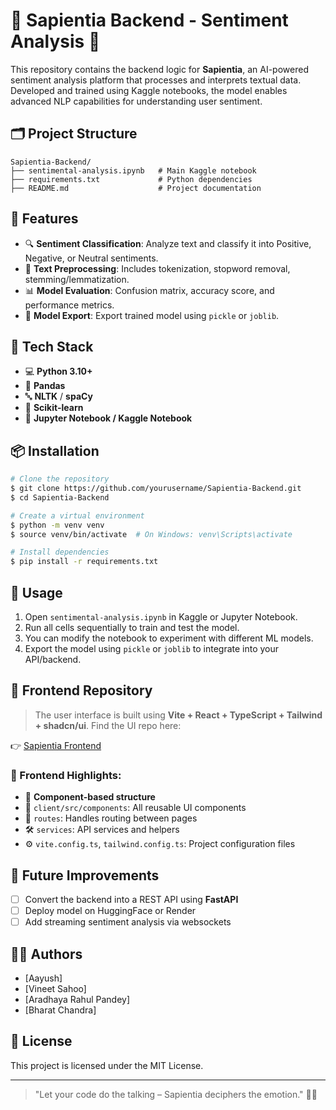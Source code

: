 # 🌟 Sapientia Backend - Sentiment Analysis 🧠

This repository contains the backend logic for **Sapientia**, an AI-powered sentiment analysis platform that processes and interprets textual data. Developed and trained using Kaggle notebooks, the model enables advanced NLP capabilities for understanding user sentiment.

## 🗂️ Project Structure

```
Sapientia-Backend/
├── sentimental-analysis.ipynb   # Main Kaggle notebook
├── requirements.txt             # Python dependencies
├── README.md                    # Project documentation
```

## 🚀 Features

- 🔍 **Sentiment Classification**: Analyze text and classify it into Positive, Negative, or Neutral sentiments.
- 🧹 **Text Preprocessing**: Includes tokenization, stopword removal, stemming/lemmatization.
- 📊 **Model Evaluation**: Confusion matrix, accuracy score, and performance metrics.
- 💾 **Model Export**: Export trained model using `pickle` or `joblib`.

## 🧪 Tech Stack

- 💻 **Python 3.10+**
- 📘 **Pandas**
- 🔤 **NLTK** / **spaCy**
- 🧠 **Scikit-learn**
- 🧪 **Jupyter Notebook / Kaggle Notebook**

## 📦 Installation

```bash
# Clone the repository
$ git clone https://github.com/yourusername/Sapientia-Backend.git
$ cd Sapientia-Backend

# Create a virtual environment
$ python -m venv venv
$ source venv/bin/activate  # On Windows: venv\Scripts\activate

# Install dependencies
$ pip install -r requirements.txt
```

## 🧾 Usage

1. Open `sentimental-analysis.ipynb` in Kaggle or Jupyter Notebook.
2. Run all cells sequentially to train and test the model.
3. You can modify the notebook to experiment with different ML models.
4. Export the model using `pickle` or `joblib` to integrate into your API/backend.

## 🔗 Frontend Repository

> The user interface is built using **Vite + React + TypeScript + Tailwind + shadcn/ui**. Find the UI repo here:

👉 [Sapientia Frontend](https://github.com/Vineetsahoo/Sapientia)

### 🧱 Frontend Highlights:

- 🧩 **Component-based structure**
- 🧠 `client/src/components`: All reusable UI components
- 🚦 `routes`: Handles routing between pages
- 🛠️ `services`: API services and helpers
- ⚙️ `vite.config.ts`, `tailwind.config.ts`: Project configuration files

## 🔮 Future Improvements

- [ ] Convert the backend into a REST API using **FastAPI**
- [ ] Deploy model on HuggingFace or Render
- [ ] Add streaming sentiment analysis via websockets

## 👨‍💻 Authors

- [Aayush]
- [Vineet Sahoo]
- [Aradhaya Rahul Pandey]
- [Bharat Chandra]

## 📝 License

This project is licensed under the MIT License.

---

> "Let your code do the talking – Sapientia deciphers the emotion." 🧠✨

